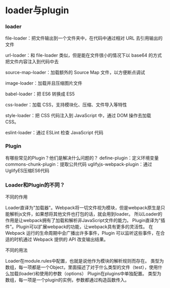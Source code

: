 # loader与plugin



### loader

file-loader：把文件输出到一个文件夹中，在代码中通过相对 URL 去引用输出的文件

url-loader：和 file-loader 类似，但是能在文件很小的情况下以 base64 的方式把文件内容注入到代码中去

source-map-loader：加载额外的 Source Map 文件，以方便断点调试

image-loader：加载并且压缩图片文件

babel-loader：把 ES6 转换成 ES5

css-loader：加载 CSS，支持模块化、压缩、文件导入等特性

style-loader：把 CSS 代码注入到 JavaScript 中，通过 DOM 操作去加载 CSS。

eslint-loader：通过 ESLint 检查 JavaScript 代码


### Plugin

有哪些常见的Plugin？他们是解决什么问题的？
define-plugin：定义环境变量
commons-chunk-plugin：提取公共代码
uglifyjs-webpack-plugin：通过UglifyES压缩ES6代码





### Loader和Plugin的不同？
不同的作用

Loader直译为"加载器"。Webpack将一切文件视为模块，但是webpack原生是只能解析js文件，如果想将其他文件也打包的话，就会用到loader。 所以Loader的作用是让webpack拥有了加载和解析非JavaScript文件的能力。
Plugin直译为"插件"。Plugin可以扩展webpack的功能，让webpack具有更多的灵活性。 在 Webpack 运行的生命周期中会广播出许多事件，Plugin 可以监听这些事件，在合适的时机通过 Webpack 提供的 API 改变输出结果。

不同的用法

Loader在module.rules中配置，也就是说他作为模块的解析规则而存在。 类型为数组，每一项都是一个Object，里面描述了对于什么类型的文件（test），使用什么加载(loader)和使用的参数（options）
Plugin在plugins中单独配置。 类型为数组，每一项是一个plugin的实例，参数都通过构造函数传入。